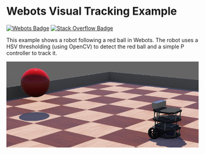 # Webots Visual Tracking Example

[![Webots Badge](https://badgen.net/badge/icon/Preview%20simulation?label=Webots)](https://lukicdarkoo.github.io/webots-example-visual-tracking/)
[![Stack Overflow Badge](https://badgen.net/badge/icon/Show%20question?label=Stack%20Overflow&color=orange)](https://stackoverflow.com/questions/64027373/rotation-in-certain-direction-in-webots)

This example shows a robot following a red ball in Webots.
The robot uses a HSV thresholding (using OpenCV) to detect the red ball and a simple P controller to track it.

![](./assets/preview.png)
